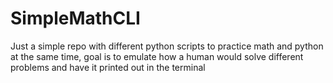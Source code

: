 # SimpleMathCLI
Just a simple repo with different python scripts to practice math and python at the same time, goal is to emulate how a human would solve different problems and have it printed out in the terminal
